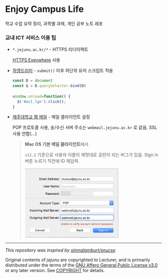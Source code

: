 # Enjoy Campus Life

학교 수업 요약 정리, 과목별 과제, 개인 공부 노트 레포

### 교내 ICT 서비스 이용 팁

- `*.jejunu.ac.kr/*` - HTTPS 리다이렉트

  [HTTPS Eveywhere](https://www.eff.org/https-everywhere) 사용

- [하영드리미](https://dreamy.jejunu.ac.kr) - `submit()` 이후 하단의 유저 스크립트 적용
 
  ```js
  const D = document
  const $ = D.querySelector.bind(D)

  window.onload=function() {
    $('#act_lgn').click();
  }
  ```

- [제주대학교 웹 메일](https://webmail.jejunu.ac.kr/) - 메일 클라이언트 설정

  POP 프로토콜 사용, 송/수신 서버 주소는 `webmail.jejunu.ac.kr` 로 같음. SSL 사용 안함(...)

  > **Mac OS 기본 메일 클라이언트**에서
  >
  > `v11.2` 기준으로 사용자 이름이 제멋대로 공란이 되는 버그가 있음. Sign in 버튼 누르기 직전에 ID 재입력.
  >
  > <img src="mail-setup.png" width="300em"/>

---
_This repository was inspired by [simnalamburt/snucse](https://github.com/simnalamburt/snucse)_

Original contents of _jejunu_ are copyrighted to Lecturer, and is primarily distributed under the terms of the [GNU Affero General Public License v3.0](./LICENSE) or any later version. See [COPYRIGHT](./COPYRIGHT) for details.
